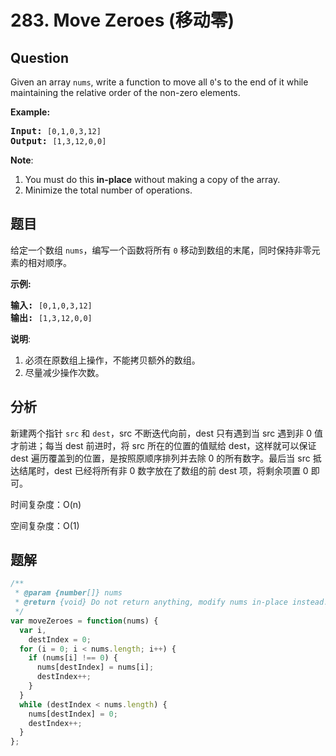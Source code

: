 # 283. Move Zeroes (移动零)

## Question

Given an array `nums`, write a function to move all `0`'s to the end of it while maintaining the relative order of the non-zero elements.

**Example:**

<pre><b>Input:</b> <code>[0,1,0,3,12]</code>
<b>Output:</b> <code>[1,3,12,0,0]</code></pre>

**Note**:

1.  You must do this **in-place** without making a copy of the array.
2.  Minimize the total number of operations.

## 题目

给定一个数组 `nums`，编写一个函数将所有 `0` 移动到数组的末尾，同时保持非零元素的相对顺序。

**示例:**

<pre><strong>输入:</strong> <code>[0,1,0,3,12]</code>
<strong>输出:</strong> <code>[1,3,12,0,0]</code></pre>

**说明**:

1.  必须在原数组上操作，不能拷贝额外的数组。
2.  尽量减少操作次数。

## 分析

新建两个指针 `src` 和 `dest`，src 不断迭代向前，dest 只有遇到当 src 遇到非 0 值才前进；每当 dest 前进时，将 src 所在的位置的值赋给 dest，这样就可以保证 dest 遍历覆盖到的位置，是按照原顺序排列并去除 0 的所有数字。最后当 src 抵达结尾时，dest 已经将所有非 0 数字放在了数组的前 dest 项，将剩余项置 0 即可。

时间复杂度：O(n)

空间复杂度：O(1)

## 题解

```javascript
/**
 * @param {number[]} nums
 * @return {void} Do not return anything, modify nums in-place instead.
 */
var moveZeroes = function(nums) {
  var i,
    destIndex = 0;
  for (i = 0; i < nums.length; i++) {
    if (nums[i] !== 0) {
      nums[destIndex] = nums[i];
      destIndex++;
    }
  }
  while (destIndex < nums.length) {
    nums[destIndex] = 0;
    destIndex++;
  }
};
```
